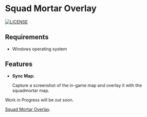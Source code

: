 # Squad Mortar Overlay

<a href="https://github.com/Devil4ngle/squadmortar/blob/master/LICENSE.md"><img src="https://img.shields.io/github/license/Naereen/StrapDown.js.svg" alt="LICENSE"></a>

## Requirements
- Windows operating system

## Features
  
- **Sync Map:**

   Capture a screenshot of the in-game map and overlay it with the squadmortar map.

Work in Progress will be out soon. 

[Squad Mortar Overlay](https://discord.gg/Qc5y4satdz).
